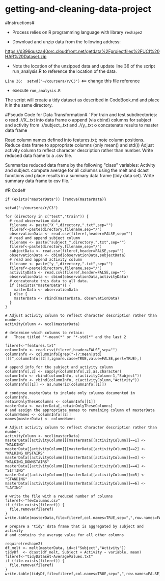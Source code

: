 # getting-and-cleaning-data-project

#Instructions#

* Process relies on R programming language with library `reshape2` 

* Download and unzip data from the following address:

https://d396qusza40orc.cloudfront.net/getdata%2Fprojectfiles%2FUCI%20HAR%20Dataset.zip

* Note the location of the unzipped data and update line 36 of the script run_analysis.R to reference the location of the data.

`Line 36:  setwd("~/coursera/r/C3")`  <== change this file reference

* execute `run_analysis.R`

The script will create a tidy dataset as described in CodeBook.md and place it in the same directory.

#Pseudo Code for Data Transformation#
`
For train and test subdirectories:
  o read ./<directory>/X_<directory>.txt into data frame
  o append (via cbind) columns for subject and activity from 
    ./<directory>/subject_<directory>.txt 
    and ./<directory>/y_<directory>.txt
  o concatenate results to master data frame
  
Read column names defined into features.txt; note column positions.
Reduce data frame to appropriate columns (only mean() and std()) 
Adjust activity column to reflect character description rather than number.
Write reduced data frame to a .csv file.

Summarize reduced data frame by the following 
  "class" variables: Activity and subject.
  compute average for all columns using the melt and dcast functions
  and place results in a summary data frame (tidy data set).
Write summary data frame to csv file.
`

#R Code#

    if (exists("masterData")) {remove(masterData)}
        
    setwd("~/coursera/r/C3")
    
    for (directory in c("test","train")) {
      # read observation data
      filename <- paste("X_",directory,".txt",sep="")
      fileref<-paste(directory,filename,sep="/")
      observationData <- read.csv(fileref,header=FALSE,sep="")
      # read and append subject column
      filename <- paste("subject_",directory,".txt",sep="")
      fileref<-paste(directory,filename,sep="/")
      subjectData <- read.csv(fileref,header=FALSE,sep="")
      observationData <- cbind(observationData,subjectData)
      # read and append activity column
      filename <- paste("y_",directory,".txt",sep="")
      fileref<-paste(directory,filename,sep="/")
      activityData <- read.csv(fileref,header=FALSE,sep="")
      observationData <- cbind(observationData,activityData)
      # concatenate this data to all data.
      if (!exists("masterData")) {
        masterData <- observationData
      } else {
        masterData <- rbind(masterData, observationData)
      }
    }
    
    # Adjust activity column to reflect character description rather than number.
    activityColumn <- ncol(masterData)
    
    # determine which columns to retain:
    #   Those titled "*-mean(*" or "*-std(*" and the last 2
    
    fileref<-"features.txt"
    columnInfo <- read.csv(fileref,header=FALSE,sep="")
    columnInfo <- columnInfo[grep("-(?:mean|std)[(]",columnInfo[[2]],ignore.case=TRUE,value=FALSE,perl=TRUE),]
    
    # append info for the subject and activity column
    columnInfo[,2] <- sapply(columnInfo[,2],as.character)
    columnInfo <- rbind(columnInfo, c(activityColumn-1,"Subject"))
    columnInfo <- rbind(columnInfo, c(activityColumn,"Activity"))
    columnInfo[[1]] <- as.numeric(columnInfo[[1]])
    
    # condense masterData to include only columns documented in columnInfo.
    retainOnlyTheseColumns <- columnInfo[[1]]
    masterData <- masterData[,retainOnlyTheseColumns]
    # and assign the appropriate names to remaining column of masterData
    columnNames <- columnInfo[[2]]
    names(masterData) <- columnNames
    
    # Adjust activity column to reflect character description rather than number.
    activityColumn <- ncol(masterData)
    masterData[[activityColumn]][masterData[[activityColumn]]==1] <- "WALKING"
    masterData[[activityColumn]][masterData[[activityColumn]]==2] <- "WALKING_UPSTAIRS"
    masterData[[activityColumn]][masterData[[activityColumn]]==3] <- "WALKING_DOWNSTAIRS"
    masterData[[activityColumn]][masterData[[activityColumn]]==4] <- "SITTING"
    masterData[[activityColumn]][masterData[[activityColumn]]==5] <- "STANDING"
    masterData[[activityColumn]][masterData[[activityColumn]]==6] <- "LAYING"
    
    # write the file with a reduced number of columns
    fileref<-"fewColumns.csv"
    if (file.exists(fileref)) {
      file.remove(fileref)
    }
    write.table(masterData,file=fileref,col.names=TRUE,sep=",",row.names=FALSE)
    
    # prepare a "tidy" data frame that is aggregated by subject and activity
    # and contains the average value for all other columns
    
    require(reshape2)
    df_melt <- melt(masterData, id=c("Subject","Activity"))
    tidyDf  <- dcast(df_melt, Subject + Activity ~ variable, mean)
    fileref<-"tidyDataset-AverageValues.txt"
    if (file.exists(fileref)) {
      file.remove(fileref)
    }
    write.table(tidyDf,file=fileref,col.names=TRUE,sep=",",row.names=FALSE)
    
